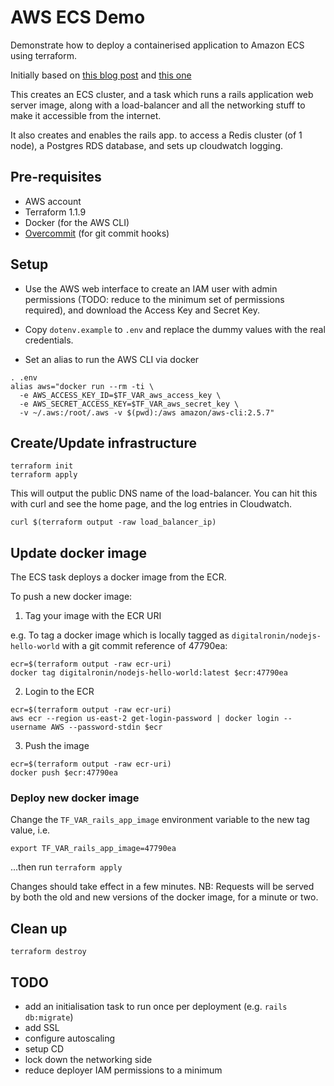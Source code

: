 # AWS ECS Demo

Demonstrate how to deploy a containerised application to Amazon ECS using terraform.

Initially based on [this blog
post](https://www.architect.io/blog/2021-03-30/create-and-manage-an-aws-ecs-cluster-with-terraform/)
and [this one](https://blog.ulysse.io/post/setting-up-ecs-with-terraform/)

This creates an ECS cluster, and a task which runs a rails application web
server image, along with a load-balancer and all the networking stuff to make
it accessible from the internet.

It also creates and enables the rails app. to access a Redis cluster (of 1
node), a Postgres RDS database, and sets up cloudwatch logging.

## Pre-requisites

- AWS account
- Terraform 1.1.9
- Docker (for the AWS CLI)
- [Overcommit](https://github.com/sds/overcommit) (for git commit hooks)

## Setup

- Use the AWS web interface to create an IAM user with admin permissions (TODO:
  reduce to the minimum set of permissions required),  and download the Access
  Key and Secret Key.

- Copy `dotenv.example` to `.env` and replace the dummy values with the real
  credentials.

- Set an alias to run the AWS CLI via docker

```
. .env
alias aws="docker run --rm -ti \
  -e AWS_ACCESS_KEY_ID=$TF_VAR_aws_access_key \
  -e AWS_SECRET_ACCESS_KEY=$TF_VAR_aws_secret_key \
  -v ~/.aws:/root/.aws -v $(pwd):/aws amazon/aws-cli:2.5.7"
```

## Create/Update infrastructure

```
terraform init
terraform apply
```

This will output the public DNS name of the load-balancer. You can hit this
with curl and see the home page, and the log entries in Cloudwatch.


```
curl $(terraform output -raw load_balancer_ip)
```

## Update docker image

The ECS task deploys a docker image from the ECR.

To push a new docker image:

1. Tag your image with the ECR URI

e.g. To tag a docker image which is locally tagged as
`digitalronin/nodejs-hello-world` with a git commit reference of 47790ea:

```
ecr=$(terraform output -raw ecr-uri)
docker tag digitalronin/nodejs-hello-world:latest $ecr:47790ea
```

2. Login to the ECR

```
ecr=$(terraform output -raw ecr-uri)
aws ecr --region us-east-2 get-login-password | docker login --username AWS --password-stdin $ecr
```

3. Push the image

```
ecr=$(terraform output -raw ecr-uri)
docker push $ecr:47790ea
```

### Deploy new docker image

Change the `TF_VAR_rails_app_image` environment variable to the new tag value,
i.e.

```
export TF_VAR_rails_app_image=47790ea
```

...then run `terraform apply`

Changes should take effect in a few minutes. NB: Requests will be served by
both the old and new versions of the docker image, for a minute or two.

## Clean up

```
terraform destroy
```

## TODO

- add an initialisation task to run once per deployment (e.g. `rails db:migrate`)
- add SSL
- configure autoscaling
- setup CD
- lock down the networking side
- reduce deployer IAM permissions to a minimum
